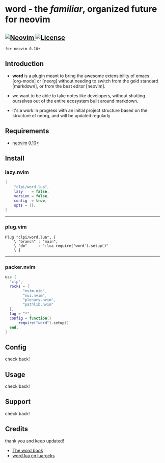 # word - the _familiar_, organized future for neovim

<a href="https://neovim.io"> ![Neovim](https://img.shields.io/badge/Neovim%200.10+-brightgreen?style=for-the-badge) </a>
<a href="/LICENSE"> ![License](https://img.shields.io/badge/license-GPL%20v3-brightgreen?style=for-the-badge)</a>
---
`for neovim 0.10+`

## Introduction

- **word** is a plugin meant to bring the awesome extensibility of emacs [org-mode] or [neorg] without needing to switch from the gold standard [markdown], or from the best editor [neovim].

- we want to be able to take notes like developers, without shutting ourselves out of the entire ecosystem built around markdown.

- it's a work in progress with an initial project structure based on the structure of neorg, and will be updated regularly

## Requirements

- [neovim 0.10+](https://neovim.io)

## Install

### lazy.nvim

```lua
{
    "clpi/word.lua",
    lazy    = false,
    version = false,
    config  = true,
    opts = {},
}
```

---

### plug.vim

```vim
Plug "clpi/word.lua", {
    \ "branch" : "main",
    \ "do"     : ":lua require('word').setup()"
    \ }
```

---

### packer.nvim

```lua
use {
  "clp",
  rocks = {
        "nvim-nio",
        "nui.nvim",
        "plenary.nvim",
        "pathlib.nvim"
  },
  tag = "*",
  config = function()
      require("word").setup()
  end,
}
```

## Config

check back!

## Usage

check back!

## Support

check back!

## Credits

thank you and keep updated!

- [The word book](https://word.cli.st)
- [word.lua on luarocks](https://luarocks.org/modules/clpi/word.lua)

<!-- <div align="center"> -->

<!-- </div> -->
